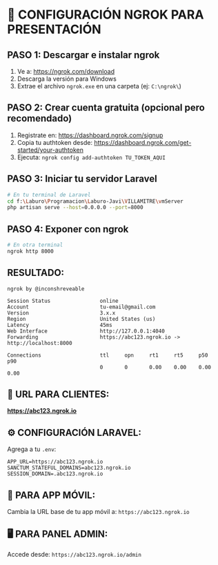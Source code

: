 # 🚀 CONFIGURACIÓN NGROK PARA PRESENTACIÓN

## PASO 1: Descargar e instalar ngrok

1. Ve a: https://ngrok.com/download
2. Descarga la versión para Windows
3. Extrae el archivo `ngrok.exe` en una carpeta (ej: `C:\ngrok\`)

## PASO 2: Crear cuenta gratuita (opcional pero recomendado)

1. Registrate en: https://dashboard.ngrok.com/signup
2. Copia tu authtoken desde: https://dashboard.ngrok.com/get-started/your-authtoken
3. Ejecuta: `ngrok config add-authtoken TU_TOKEN_AQUI`

## PASO 3: Iniciar tu servidor Laravel

```bash
# En tu terminal de Laravel
cd f:\Laburo\Programacion\Laburo-Javi\VILLAMITRE\vmServer
php artisan serve --host=0.0.0.0 --port=8000
```

## PASO 4: Exponer con ngrok

```bash
# En otra terminal
ngrok http 8000
```

## RESULTADO:
```
ngrok by @inconshreveable

Session Status                online
Account                       tu-email@gmail.com
Version                       3.x.x
Region                        United States (us)
Latency                       45ms
Web Interface                 http://127.0.0.1:4040
Forwarding                    https://abc123.ngrok.io -> http://localhost:8000

Connections                   ttl     opn     rt1     rt5     p50     p90
                              0       0       0.00    0.00    0.00    0.00
```

## 🎯 URL PARA CLIENTES:
**https://abc123.ngrok.io**

## ⚙️ CONFIGURACIÓN LARAVEL:

Agrega a tu `.env`:
```env
APP_URL=https://abc123.ngrok.io
SANCTUM_STATEFUL_DOMAINS=abc123.ngrok.io
SESSION_DOMAIN=.abc123.ngrok.io
```

## 📱 PARA APP MÓVIL:
Cambia la URL base de tu app móvil a: `https://abc123.ngrok.io`

## 🖥️ PARA PANEL ADMIN:
Accede desde: `https://abc123.ngrok.io/admin`
